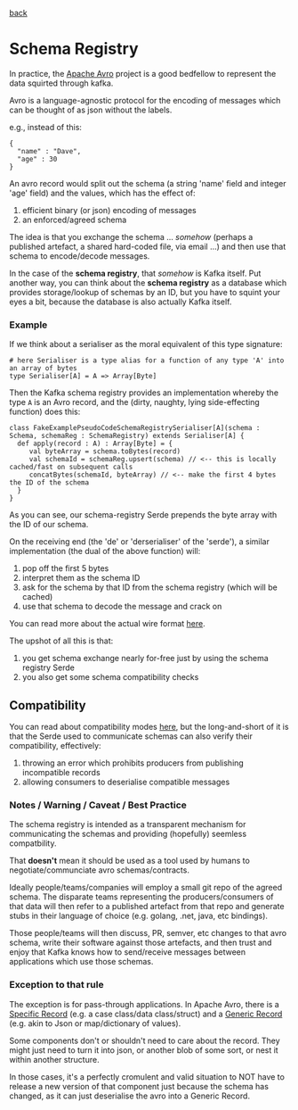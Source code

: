 [back](README.md)
# Schema Registry

In practice, the [Apache Avro](https://avro.apache.org/) project is a good bedfellow to represent the data squirted through kafka.

Avro is a language-agnostic protocol for the encoding of messages which can be thought of as json without the labels. 

e.g., instead of this:
```
{
  "name" : "Dave",
  "age" : 30
}
```

An avro record would split out the schema (a string 'name' field and integer 'age' field) and the values, which 
has the effect of:

 1) efficient binary (or json) encoding of messages
 2) an enforced/agreed schema

The idea is that you exchange the schema ... _somehow_ (perhaps a published artefact, a shared hard-coded file, via email ...)
and then use that schema to encode/decode messages.

In the case of the **schema registry**, that _somehow_ is Kafka itself.
Put another way, you can think about the **schema registry** as a database which provides storage/lookup of schemas by an ID, but you have to squint your eyes a bit, because the database is also actually Kafka itself.

### Example

If we think about a serialiser as the moral equivalent of this type signature:
```
# here Serialiser is a type alias for a function of any type 'A' into an array of bytes
type Serialiser[A] = A => Array[Byte]
```

Then the Kafka schema registry provides an implementation whereby the type `A` is an Avro record, and the (dirty, naughty, lying side-effecting function) does this:

```
class FakeExamplePseudoCodeSchemaRegistrySerialiser[A](schema : Schema, schemaReg : SchemaRegistry) extends Serialiser[A] {
  def apply(record : A) : Array[Byte] = {
     val byteArray = schema.toBytes(record)
     val schemaId = schemaReg.upsert(schema) // <-- this is locally cached/fast on subsequent calls
     concatBytes(schemaId, byteArray) // <-- make the first 4 bytes the ID of the schema
  }
}
```

As you can see, our schema-registry Serde prepends the byte array with the ID of our schema.

On the receiving end (the 'de' or 'derserialiser' of the 'serde'), a similar implementation (the dual of the above function) will:
 1) pop off the first 5 bytes
 2) interpret them as the schema ID
 3) ask for the schema by that ID from the schema registry (which will be cached)
 4) use that schema to decode the message and crack on

You can read more about the actual wire format [here](https://docs.confluent.io/platform/current/schema-registry/serdes-develop/index.html#wire-format).

The upshot of all this is that:
 1) you get schema exchange nearly for-free just by using the schema registry Serde
 2) you also get some schema compatibility checks

## Compatibility

You can read about compatibility modes [here](https://docs.confluent.io/platform/current/schema-registry/avro.html), but the long-and-short of it is that the Serde used to communicate schemas
can also verify their compatibility, effectively:
 1) throwing an error which prohibits producers from publishing incompatible records
 2) allowing consumers to deserialise compatible messages

### Notes / Warning / Caveat / Best Practice

The schema registry is intended as a transparent mechanism for communicating the schemas and providing (hopefully) seemless
compatbility.

That **doesn't** mean it should be used as a tool used by humans to negotiate/communciate avro schemas/contracts.

Ideally people/teams/companies will employ a small git repo of the agreed schema. The disparate teams representing the producers/consumers
of that data will then refer to a published artefact from that repo and generate stubs in their language of choice (e.g. golang, .net, java, etc bindings).

Those people/teams will then discuss, PR, semver, etc changes to that avro schema, write their software against those artefacts, and then trust and enjoy that Kafka
knows how to send/receive messages between applications which use those schemas.


### Exception to that rule

The exception is for pass-through applications. In Apache Avro, there is a [Specific Record](https://avro.apache.org/docs/current/api/java/org/apache/avro/specific/SpecificRecord.html) (e.g. a case class/data class/struct) 
and a [Generic Record](https://avro.apache.org/docs/current/api/java/index.html?org/apache/avro/generic/GenericRecord.html) (e.g. akin to Json or map/dictionary of values).

Some components don't or shouldn't need to care about the record. They might just need to turn it into json, or another blob of some sort, or nest it within another structure.

In those cases, it's a perfectly cromulent and valid situation to NOT have to release a new version of that component just because the schema has changed, 
as it can just deserialise the avro into a Generic Record.

